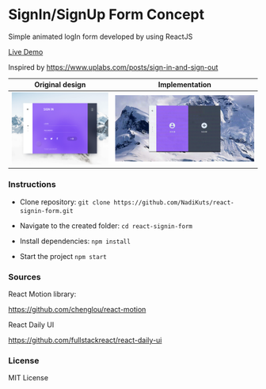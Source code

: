 # SignIn/SignUp Form Concept
Simple animated logIn form developed by using ReactJS

[Live Demo](https://fierce-oasis-77300.herokuapp.com/)

Inspired by https://www.uplabs.com/posts/sign-in-and-sign-out

|      Original design      |  Implementation         |
| ------------------------- |:-----------------------:|
| ![Output sample](preview.gif)|![Output sample](logIn.gif) |


### Instructions
- Clone repository: `git clone https://github.com/NadiKuts/react-signin-form.git`

- Navigate to the created folder: `cd react-signin-form`

- Install dependencies: `npm install`

- Start the project `npm start`

### Sources
React Motion library:

https://github.com/chenglou/react-motion

React Daily UI

https://github.com/fullstackreact/react-daily-ui

### License
MIT License
